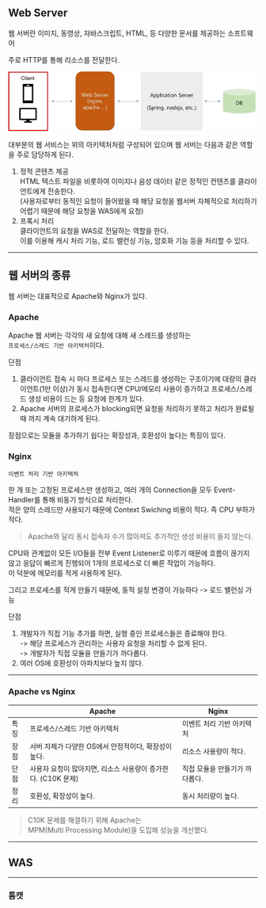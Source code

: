 ## Web Server

웹 서버란 이미지, 동영상, 자바스크립트, HTML, 등 다양한 문서를 제공하는 소프트웨어

주로 HTTP를 통해 리소스를 전달한다.

<img src="../../img/Network_55.png" width="500">

대부분의 웹 서비스는 위의 아키텍처처럼 구성되어 있으며 웹 서버는 다음과 같은 역할을 주로 담당하게 된다.

1. 정적 콘텐츠 제공  
    HTML 텍스트 파일을 비롯하여 이미지나 음성 데이터 같은 정적인 컨텐츠를 클라이언트에게 전송한다.  
   (사용자로부터 동적인 요청이 들어왔을 때 해당 요청을 웹서버 자체적으로 처리하기 어렵기 때문에 해당 요청을 WAS에게 요청)
2. 프록시 처리  
   클라이언트의 요청을 WAS로 전달하는 역할을 한다.  
   이를 이용해 캐시 처리 기능, 로드 밸런싱 기능, 암호화 기능 등을 처리할 수 있다.

---

## 웹 서버의 종류

웹 서버는 대표적으로 Apache와 Nginx가 있다.

### Apache

Apache 웹 서버는 각각의 새 요청에 대해 새 스레드를 생성하는  
`프로세스/스레드 기반 아키텍처`이다.

단점
1. 클라이언트 접속 시 마다 프로세스 또는 스레드를 생성하는 구조이기에 대량의 클라이언트(1만 이상)가 동시 접속한다면 CPU/메모리 사용이 증가하고 프로세스/스레드 생성 비용이 드는 등 요청에 한계가 있다.
2. Apache 서버의 프로세스가 blocking되면 요청을 처리하기 못하고 처리가 완료될 때 까지 계속 대기하게 된다.

장점으로는 모듈을 추가하기 쉽다는 확장성과, 호환성이 높다는 특징이 있다.

### Nginx

`이벤트 처리 기반 아키텍처`

한 개 또는 고정된 프로세스만 생성하고, 여러 개의 Connection을 모두 Event-Handler를 통해 비동기 방식으로 처리한다.  
적은 양의 스레드만 사용되기 때문에 Context Swiching 비용이 적다. 즉 CPU 부하가 적다.

> Apache와 달리 동시 접속자 수가 많아져도 추가적인 생성 비용이 들지 않는다.

CPU와 관계없이 모든 I/O들을 전부 Event Listener로 미루기 때문에 흐름이 끊기지 않고 응답이 빠르게 진행되어 1개의 프로세스로 더 빠른 작업이 가능하다.  
이 덕분에 메모리를 적게 사용하게 된다.

그리고 프로세스를 적게 만들기 때문에, 동적 설정 변경이 가능하다 -> 로드 밸런싱 가능

단점  
1. 개발자가 직접 기능 추가를 하면, 실행 중인 프로세스들은 종료해야 한다.  
   -> 해당 프로세스가 관리하는 사용자 요청을 처리할 수 없게 된다.  
   -> 개발자가 직접 모듈을 만들기가 까다롭다.
2. 여러 OS에 호환성이 아파치보다 높지 않다.

---

### Apache vs Nginx

|    | Apache                                 | Nginx             |
|----|----------------------------------------|-------------------|
| 특징 | 프로세스/스레드 기반 아키텍처                       | 이벤트 처리 기반 아키텍처    |
| 장점 | 서버 자체가 다양한 OS에서 안정적이다, 확장성이 높다.        | 리소스 사용량이 적다.      |
| 단점 | 사용자 요청이 많아지면, 리소스 사용량이 증가한다. (C10K 문제) | 직접 모듈을 만들기가 까다롭다. |
| 정리 | 호환성, 확장성이 높다.                          | 동시 처리량이 높다.       |

> C10K 문제를 해결하기 위해 Apache는  
> MPM(Multi Processing Module)을 도입해 성능을 개선했다.

---

## WAS

---

### 톰캣

